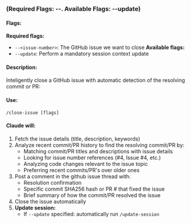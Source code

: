 ### (Required Flags: --<issue-number>. Available Flags: --update)

#### Flags:
**Required flags:**
- `--<issue-number>`: The GitHub issue we want to close
**Available flags:**
- `--update`: Perform a mandatory session context update

#### Description:
Inteligently close a GitHub issue with automatic detection of the resolving commit or PR:

#### Use:
`/close-issue [flags]`

#### Claude will:
1. Fetch the issue details (title, description, keywords)
2. Analyze recent commit/PR history to find the resolving commit/PR by:
   - Matching commit/PR titles and descriptions with issue details
   - Looking for issue number references (#4, Issue #4, etc.)
   - Analyzing code changes relevant to the issue topic
   - Preferring recent commits/PR's over older ones
3. Post a comment in the github issue thread with:
   - Resolution confirmation
   - Specific commit SHA256 hash or PR # that fixed the issue
   - Brief summary of how the commit/PR resolved the issue
4. Close the issue automatically
5. **Update session:**
   - If `--update` specified: automatically run `/update-session`
